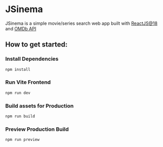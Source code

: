 # JSinema
JSinema is a simple movie/series search web app built with [ReactJS@18](https://18.react.dev/) and [OMDb API](https://www.omdbapi.com/)


## How to get started:

### Install Dependencies
```bash
npm install
```

### Run Vite Frontend
```bash
npm run dev
```

### Build assets for Production
```bash
npm run build
```

### Preview Production Build
```bash
npm run preview
```